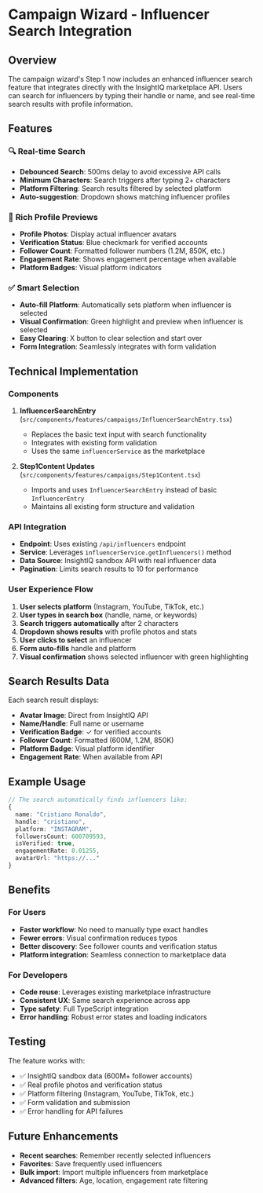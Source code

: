 # Campaign Wizard - Influencer Search Integration

## Overview

The campaign wizard's Step 1 now includes an enhanced influencer search feature that integrates directly with the InsightIQ marketplace API. Users can search for influencers by typing their handle or name, and see real-time search results with profile information.

## Features

### 🔍 **Real-time Search**

- **Debounced Search**: 500ms delay to avoid excessive API calls
- **Minimum Characters**: Search triggers after typing 2+ characters
- **Platform Filtering**: Search results filtered by selected platform
- **Auto-suggestion**: Dropdown shows matching influencer profiles

### 👤 **Rich Profile Previews**

- **Profile Photos**: Display actual influencer avatars
- **Verification Status**: Blue checkmark for verified accounts
- **Follower Count**: Formatted follower numbers (1.2M, 850K, etc.)
- **Engagement Rate**: Shows engagement percentage when available
- **Platform Badges**: Visual platform indicators

### ✅ **Smart Selection**

- **Auto-fill Platform**: Automatically sets platform when influencer is selected
- **Visual Confirmation**: Green highlight and preview when influencer is selected
- **Easy Clearing**: X button to clear selection and start over
- **Form Integration**: Seamlessly integrates with form validation

## Technical Implementation

### Components

1. **InfluencerSearchEntry** (`src/components/features/campaigns/InfluencerSearchEntry.tsx`)

   - Replaces the basic text input with search functionality
   - Integrates with existing form validation
   - Uses the same `influencerService` as the marketplace

2. **Step1Content Updates** (`src/components/features/campaigns/Step1Content.tsx`)
   - Imports and uses `InfluencerSearchEntry` instead of basic `InfluencerEntry`
   - Maintains all existing form structure and validation

### API Integration

- **Endpoint**: Uses existing `/api/influencers` endpoint
- **Service**: Leverages `influencerService.getInfluencers()` method
- **Data Source**: InsightIQ sandbox API with real influencer data
- **Pagination**: Limits search results to 10 for performance

### User Experience Flow

1. **User selects platform** (Instagram, YouTube, TikTok, etc.)
2. **User types in search box** (handle, name, or keywords)
3. **Search triggers automatically** after 2 characters
4. **Dropdown shows results** with profile photos and stats
5. **User clicks to select** an influencer
6. **Form auto-fills** handle and platform
7. **Visual confirmation** shows selected influencer with green highlighting

## Search Results Data

Each search result displays:

- **Avatar Image**: Direct from InsightIQ API
- **Name/Handle**: Full name or username
- **Verification Badge**: ✓ for verified accounts
- **Follower Count**: Formatted (600M, 1.2M, 850K)
- **Platform Badge**: Visual platform identifier
- **Engagement Rate**: When available from API

## Example Usage

```typescript
// The search automatically finds influencers like:
{
  name: "Cristiano Ronaldo",
  handle: "cristiano",
  platform: "INSTAGRAM",
  followersCount: 600709593,
  isVerified: true,
  engagementRate: 0.01255,
  avatarUrl: "https://..."
}
```

## Benefits

### For Users

- **Faster workflow**: No need to manually type exact handles
- **Fewer errors**: Visual confirmation reduces typos
- **Better discovery**: See follower counts and verification status
- **Platform integration**: Seamless connection to marketplace data

### For Developers

- **Code reuse**: Leverages existing marketplace infrastructure
- **Consistent UX**: Same search experience across app
- **Type safety**: Full TypeScript integration
- **Error handling**: Robust error states and loading indicators

## Testing

The feature works with:

- ✅ InsightIQ sandbox data (600M+ follower accounts)
- ✅ Real profile photos and verification status
- ✅ Platform filtering (Instagram, YouTube, TikTok, etc.)
- ✅ Form validation and submission
- ✅ Error handling for API failures

## Future Enhancements

- **Recent searches**: Remember recently selected influencers
- **Favorites**: Save frequently used influencers
- **Bulk import**: Import multiple influencers from marketplace
- **Advanced filters**: Age, location, engagement rate filtering
